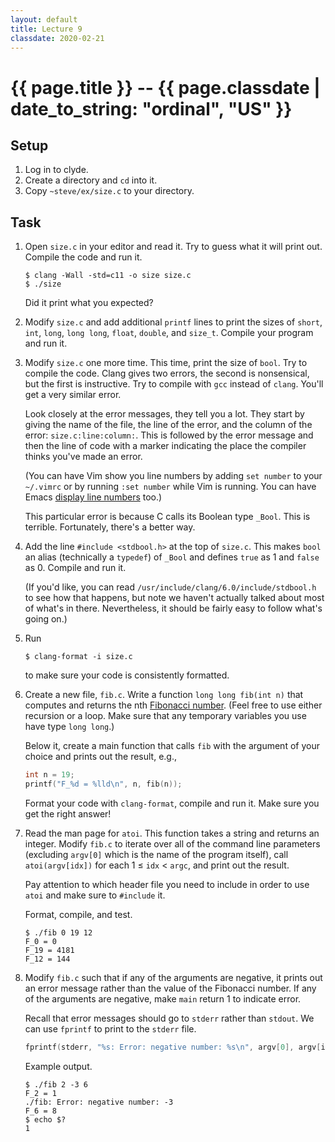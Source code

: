 ```yaml
---
layout: default
title: Lecture 9
classdate: 2020-02-21
---
```

# {{ page.title }} -- {{ page.classdate | date_to_string: "ordinal", "US" }}

## Setup
1. Log in to clyde.
2. Create a directory and `cd` into it.
3. Copy `~steve/ex/size.c` to your directory.

## Task
1. Open `size.c` in your editor and read it. Try to guess what it will print
   out. Compile the code and run it.
   ```
   $ clang -Wall -std=c11 -o size size.c
   $ ./size
   ```
   Did it print what you expected?
2. Modify `size.c` and add additional `printf` lines to print the sizes of
   `short`, `int`, `long`, `long long`, `float`, `double`, and `size_t`.
   Compile your program and run it.
3. Modify `size.c` one more time. This time, print the size of `bool`. Try to
   compile the code. Clang gives two errors, the second is nonsensical, but
   the first is instructive. Try to compile with `gcc` instead of `clang`.
   You'll get a very similar error.

   Look closely at the error messages, they tell you a lot. They start by
   giving the name of the file, the line of the error, and the column of the
   error: `size.c:line:column:`. This is followed by the error message and
   then the line of code with a marker indicating the place the compiler
   thinks you've made an error.

   (You can have Vim show you line numbers by adding `set number` to your
   `~/.vimrc` or by running `:set number` while Vim is running. You can
   have Emacs [display line
   numbers](https://www.emacswiki.org/emacs/LineNumbers) too.)

   This particular error is because C calls its Boolean type `_Bool`. This is
   terrible. Fortunately, there's a better way.
4. Add the line `#include <stdbool.h>` at the top of `size.c`. This makes
   `bool` an alias (technically a `typedef`) of `_Bool` and defines `true` as
   1 and `false` as 0. Compile and run it.

   (If you'd like, you can read `/usr/include/clang/6.0/include/stdbool.h` to
   see how that happens, but note we haven't actually talked about most of
   what's in there. Nevertheless, it should be fairly easy to follow what's
   going on.)

5. Run
   ```
   $ clang-format -i size.c
   ```
   to make sure your code is consistently formatted.
6. Create a new file, `fib.c`. Write a function `long long
   fib(int n)` that computes and returns the nth [Fibonacci
   number](https://en.wikipedia.org/wiki/Fibonacci_number#Sequence_properties).
   (Feel free to use either recursion or a loop. Make sure that any temporary
   variables you use have type `long long`.)

   Below it, create a main function that calls `fib` with the argument of your
   choice and prints out the result, e.g.,
   ```c
   int n = 19;
   printf("F_%d = %lld\n", n, fib(n));
   ```

   Format your code with `clang-format`, compile and run it. Make sure you get
   the right answer!
7. Read the man page for `atoi`. This function takes a string and returns an
   integer. Modify `fib.c` to iterate over all of the command line parameters
   (excluding `argv[0]` which is the name of the program itself), call
   `atoi(argv[idx])` for each 1 ≤ `idx` < `argc`, and print out the result.

   Pay attention to which header file you need to include in order to use
   `atoi` and make sure to `#include` it.

   Format, compile, and test.
   ```
   $ ./fib 0 19 12
   F_0 = 0
   F_19 = 4181
   F_12 = 144
   ```
8. Modify `fib.c` such that if any of the arguments are negative, it prints
   out an error message rather than the value of the Fibonacci number. If any
   of the arguments are negative, make `main` return 1 to indicate error.

   Recall that error messages should go to `stderr` rather than `stdout`. We can
   use `fprintf` to print to the `stderr` file.
   ```c
   fprintf(stderr, "%s: Error: negative number: %s\n", argv[0], argv[idx]);
   ```

   Example output.
   ```
   $ ./fib 2 -3 6
   F_2 = 1
   ./fib: Error: negative number: -3
   F_6 = 8
   $ echo $?
   1
   ```
